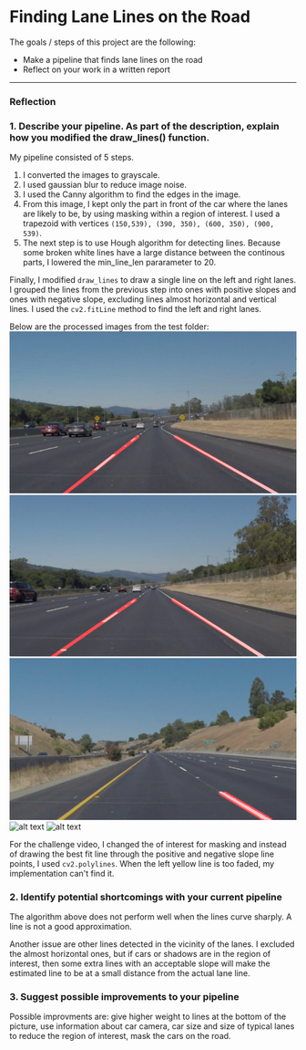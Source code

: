 # **Finding Lane Lines on the Road** 

The goals / steps of this project are the following:
* Make a pipeline that finds lane lines on the road
* Reflect on your work in a written report


[//]: # (Image References)

[image1]: ./test_images_output/solidWhiteCurve.png "Solid white curve"
[image2]: ./test_images_output/solidWhiteRight.png "Solid white right"
[image3]: ./test_images_output/solidYellowCurve2.png "Solid yellow curve"
[image4]: ./test_images_output/solidYellowCurve.png" "Solid yellow curve"
[image5]: ./test_images_output/solidYellowLeft.png" "Solid yellow left"

---

### Reflection

### 1. Describe your pipeline. As part of the description, explain how you modified the draw_lines() function.

My pipeline consisted of 5 steps. 
1. I converted the images to grayscale. 
2. I used gaussian blur to reduce image noise. 
3. I used the Canny algorithm to find the edges in the image. 
4. From this image, I kept only the part in front of the car where the lanes are likely to be, by using masking within a region of interest. I used a trapezoid with vertices `(150,539), (390, 350), (600, 350), (900, 539)`.
5. The next step is to use Hough algorithm for detecting lines. Because some broken white lines have a large distance between the continous parts, I lowered the min_line_len pararameter to 20. 

Finally, I modified `draw_lines` to draw a single line on the left and right lanes. I grouped the lines from the previous step into ones with positive slopes and ones with negative slope, excluding lines almost horizontal and vertical lines. I used the `cv2.fitLine` method to find the left and right lanes.

Below are the processed images from the test folder:
![alt text][image1]
![alt text][image2]
![alt text][image3]
![alt text][image4]
![alt text][image5]


For the challenge video, I changed the of interest for masking and instead of drawing the best fit line through the positive and negative slope line points, I used `cv2.polylines`. When the left yellow line is too faded, my implementation can't find it.


### 2. Identify potential shortcomings with your current pipeline

The algorithm above does not perform well when the lines curve sharply. A line is not a good approximation.

Another issue are other lines detected in the vicinity of the lanes. I excluded the almost horizontal ones, but if cars or shadows are in the region of interest, then some extra lines with an acceptable slope will make the estimated line to be at a small distance from the actual lane line.

### 3. Suggest possible improvements to your pipeline

Possible improvments are: give higher weight to lines at the bottom of the picture, use information about car camera, car size and size of typical lanes to reduce the region of interest, mask the cars on the road. 
